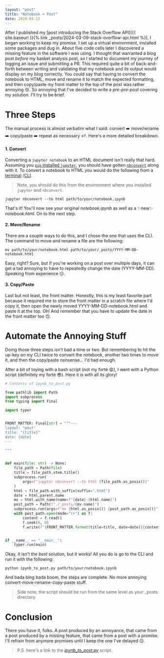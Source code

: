 ```yaml
---
layout: "post"
title: "Notebook ➡️ Post"
date: 2024-03-12
---
```


After I published my [post introducing the Stack Overflow API]({{ site.baseurl }}{% link _posts/2024-03-09-stack-overflow-api.html %}),
I began working to keep my promise.
I set up a virtual environment, installed some packages and dug in.
About five code cells later I discovered a missing feature in the software I was using.
I thought that warranted a blog post _before_ my basket analysis post,
so I started to document my journey of logging an issue and submitting a PR.
This required quite a bit of back-and-forth between writing and validating that my notebook and its output would display on my blog correctly.
You could say that having to convert the notebook to HTML, move and rename it to match the expected formatting,
and then copy/paste my front matter to the top of the post was rather annoying 😒.
So annoying that I've decided to write a _pre-pre-post_ covering my solution.
I'll try to be brief.

# Three Steps
The manual process is almost verbatim what I said: convert ➡️ move/rename ➡️ copy/paste ➡️ repeat as necessary ↩️.
Here's a more detailed breakdown.

#### 1. Convert
Converting a `jupyter notebook` to an HTML document isn't really that hard.
Assuming you [`pip` installed `jupyter`](https://jupyter.org/install),
you should have gotten [`nbconvert`](https://nbconvert.readthedocs.io/en/latest/) along with it.
To convert a notebook to HTML you would do the following from a [terminal](https://en.wikipedia.org/wiki/Terminal_emulator)
/[CLI](https://en.wikipedia.org/wiki/Command-line_interface).
> Note, you should do this from the environment where you installed `jupyter` and `nbconvert`.

```shell
jupyter nbconvert --to html path/to/your/notebook.ipynb
```

That's it! You'll now see your original _notebook.ipynb_ as well as a ✨new✨ _notebook.html_.
On to the next step.

#### 2. Move/Rename
There are a couple ways to do this, and I chose the one that uses the CLI.
The command to move and rename a file are the following:
```shell
mv path/to/your/notebook.html path/to/your/_posts/YYYY-MM-DD-notebook.html
```
Easy, right?
Sure, but if you're working on a post over multiple days,
it can get a tad annoying to have to repeatedly change the date (YYYY-MM-DD).
Speaking from experience 😑.

#### 3. Copy/Paste
Last but not least, the front matter.
Honestly,
this is my least favorite part because it required me to store the front matter in a scratch file where I'd copy it,
then open the newly moved YYYY-MM-DD-notebook.html and paste it at the top.
Oh!
And remember that you have to update the date in the front matter too 🙃.

# Automate the Annoying Stuff
Doing those three steps isn't bad a time or two.
But remembering to hit the up-key on my CLI twice to convert the notebook, another two times to move it,
and then the copy/paste nonsense... I'd had enough.

After a bit of toying with a bash script (not my forté 😩), I went with a Python script (definitely my forté 😎).
Here it is with all its glory!

```python
# Contents of ipynb_to_post.py

from pathlib import Path
import subprocess
from typing import Final

import typer


FRONT_MATTER: Final[str] = """---
layout: "post"
title: "{title}"
date: {date}
---

"""


def main(file: str) -> None:
    file_path = Path(file)
    title = file_path.stem.title()
    subprocess.run(
        args=f"jupyter nbconvert --to html {file_path.as_posix()}"
    )
    html = file_path.with_suffix(suffix=".html")
    date = html.parent.name
    mv = html.with_name(name=f"{date}-{html.name}")
    post_path = Path(f"./_posts/{mv.name}")
    subprocess.run(args=f"mv {html.as_posix()} {post_path.as_posix()}")
    with post_path.open(mode="r+") as f:
        content = f.read()
        f.seek(0, 0)
        f.write(f"{FRONT_MATTER.format(title=title, date=date)}{content}")


if __name__ == "__main__":
    typer.run(main)

```

Okay, it isn't the _best_ solution, but it works!
All you do is go to the CLI and run it with the following:

```shell
python ipynb_to_post.py path/to/your/notebook.ipynb
```

And bada bing bada boom, the steps are complete.
No more annoying convert-move-rename-copy-paste stuff.
> Side note, the script should be run from the same level as your \_posts directory.

# Conclusion
There you have it, folks.
A post produced by an annoyance, that came from a post produced by a missing feature, that came from a post with a promise.
I'll refrain from anymore promises until I keep the one I've delayed 😉.

> P.S. here's a link to the
> [_ipynb_to_post.py_](https://github.com/it176131/it176131.github.io/blob/main/ipynb_to_post.py) script.